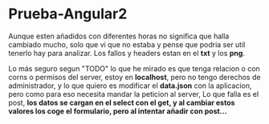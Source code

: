 # Prueba-Angular2

Aunque esten añadidos con diferentes horas no significa que halla cambiado mucho, solo que vi que no estaba y pense que podria ser util tenerlo hay para analizar.
Los fallos y headers estan en el <strong>txt</strong> y los <strong>png</strong>.

Lo más seguro segun "TODO" lo que he mirado es que tenga relacion o con corns o permisos del server, estoy en <strong>localhost</strong>, pero no tengo derechos de administrador, y lo que quiero es modificar el <strong>data.json</strong> con la aplicacion, pero como para eso necesita mandar la peticion al server, Lo que falla es el post, <strong>los datos se cargan en el select con el get, y al cambiar estos valores los coge el formulario, pero al intentar añadir con post...</strong>
